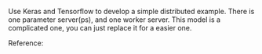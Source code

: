 Use Keras and Tensorflow to develop a simple distributed example.
There is one parameter server(ps), and one worker server.
This model is a complicated one, you can just replace it for a easier one.

Reference:
